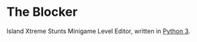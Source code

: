 The Blocker
===========

Island Xtreme Stunts Minigame Level Editor, written in [Python 3](http://python.org).
